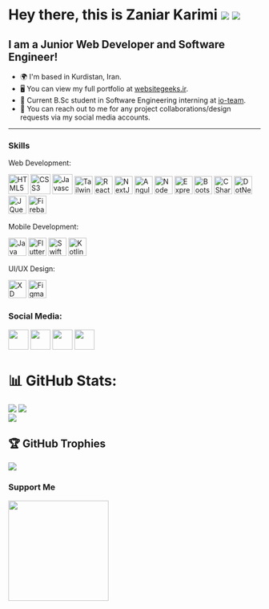 Hey there, this is Zaniar Karimi <a href="https://www.github.com/I-am-Programming-the-World" target="_blank" rel="noreferrer"><img
                  src="https://img.shields.io/github/followers/I-am-Programming-the-World?logo=github&style=for-the-badge&color=0891b2&labelColor=1c1917" /></a>  [![](https://visitcount.itsvg.in/api?id=g0d0l1fe&icon=5&color=12)](https://visitcount.itsvg.in)
===============================

I am a Junior Web Developer and Software Engineer!
-----------------------------
*   🌍  I'm based in Kurdistan, Iran.
*   🖥️  You can view my full portfolio at [websitegeeks.ir](https://cv.websitegeeks.ir).
*   🚀  Current B.Sc student in Software Engineering interning at [io-team](https://io-team.ir).
*   🤝  You can reach out to me for any project collaborations/design requests via my social media accounts.
-----------------------------
### Skills
<p align="left">
    <div>
  <p>
      Web Development:
    </p>
      <a href="https://developer.mozilla.org/en-US/docs/Glossary/HTML5" target="_blank" rel="noreferrer"><img src="https://raw.githubusercontent.com/danielcranney/readme-generator/main/public/icons/skills/html5-colored.svg" width="40" height="40" alt="HTML5" /></a>
  <a href="https://developer.mozilla.org/en-US/docs/Web/CSS" target="_blank" rel="noreferrer"><img src="https://raw.githubusercontent.com/danielcranney/readme-generator/main/public/icons/skills/css3-colored.svg" width="40" height="40" alt="CSS3" /></a>
      <a href="https://developer.mozilla.org/en-US/docs/Web/JavaScript" target="_blank" rel="noreferrer"><img src="https://raw.githubusercontent.com/danielcranney/readme-generator/main/public/icons/skills/javascript-colored.svg" width="40" height="40" alt="Javascript" /></a>
      <a href="https://tailwindcss.com/" target="_blank" rel="noreferrer"><img src="https://raw.githubusercontent.com/danielcranney/readme-generator/main/public/icons/skills/tailwindcss-colored.svg" width="36" height="36" alt="TailwindCSS" /></a>
      <a href="https://reactjs.org/" target="_blank" rel="noreferrer"><img src="https://raw.githubusercontent.com/danielcranney/readme-generator/main/public/icons/skills/react-colored.svg" width="36" height="36" alt="React" /></a>
      <a href="https://nextjs.org/docs" target="_blank" rel="noreferrer"><img src="https://raw.githubusercontent.com/danielcranney/readme-generator/main/public/icons/skills/nextjs-colored-dark.svg" width="36" height="36" alt="NextJs" /></a>
  <a href="https://angularjs.org/" target="_blank" rel="noreferrer"><img src="https://raw.githubusercontent.com/danielcranney/readme-generator/main/public/icons/skills/angularjs-colored.svg" width="36" height="36" alt="Angular" /></a>
      <a href="https://nodejs.org/en/" target="_blank" rel="noreferrer"><img src="https://raw.githubusercontent.com/danielcranney/readme-generator/main/public/icons/skills/nodejs-colored.svg" width="36" height="36" alt="NodeJS" /></a>
      <a href="https://expressjs.com/" target="_blank" rel="noreferrer"><img src="https://raw.githubusercontent.com/danielcranney/readme-generator/main/public/icons/skills/express-colored-dark.svg" width="36" height="36" alt="Express" /></a>
          <a href="https://getbootstrap.com/" target="_blank" rel="noreferrer"><img src="https://raw.githubusercontent.com/danielcranney/readme-generator/main/public/icons/skills/bootstrap-colored.svg" width="36" height="36" alt="Bootstrap" /></a>
            <a href="https://docs.microsoft.com/en-us/dotnet/csharp/" target="_blank" rel="noreferrer"><img src="https://raw.githubusercontent.com/danielcranney/readme-generator/main/public/icons/skills/csharp-colored.svg" width="36" height="36" alt="CSharp" /></a>
  <a href="https://docs.microsoft.com/en-us/dotnet/" target="_blank" rel="noreferrer"><img src="https://raw.githubusercontent.com/danielcranney/readme-generator/main/public/icons/skills/dot-net-colored.svg" width="36" height="36" alt="DotNet" /></a>
    <a href="https://jquery.com/" target="_blank" rel="noreferrer"><img src="https://raw.githubusercontent.com/danielcranney/readme-generator/main/public/icons/skills/jquery-colored.svg" width="36" height="36" alt="JQuery" /></a>
      <a href="https://firebase.google.com/" target="_blank" rel="noreferrer"><img src="https://raw.githubusercontent.com/danielcranney/readme-generator/main/public/icons/skills/firebase-colored.svg" width="36" height="36" alt="Firebase" /></a>
</div>
  <div>
    <p>
      Mobile Development:
    </p>
    <a href="https://java.com/" target="_blank" rel="noreferrer"><img src="https://raw.githubusercontent.com/danielcranney/readme-generator/main/public/icons/skills/java-colored.svg" width="36" height="36" alt="Java" /></a>
    <a href="https://docs.flutter.dev/" target="_blank" rel="noreferrer"><img src="https://raw.githubusercontent.com/danielcranney/readme-generator/main/public/icons/skills/flutter-colored.svg" width="36" height="36" alt="Flutter" /></a>
  <a href="https://developer.apple.com/documentation/swiftui/" target="_blank" rel="noreferrer"><img src="https://raw.githubusercontent.com/danielcranney/readme-generator/main/public/icons/skills/swift-colored.svg" width="36" height="36" alt="SwiftUI" /></a>
    <a href="https://kotlinlang.org/" target="_blank" rel="noreferrer"><img src="https://raw.githubusercontent.com/danielcranney/readme-generator/main/public/icons/skills/kotlin-colored.svg" width="36" height="36" alt="Kotlin" /></a>
</div>
<div>
  </p>
    UI/UX Design:
  </p>
  <a href="https://www.adobe.com/uk/products/xd.html" target="_blank" rel="noreferrer"><img src="https://raw.githubusercontent.com/danielcranney/readme-generator/main/public/icons/skills/xd-colored-dark.svg" width="36" height="36" alt="XD" /></a>
  <a href="https://www.figma.com/" target="_blank" rel="noreferrer"><img src="https://raw.githubusercontent.com/danielcranney/readme-generator/main/public/icons/skills/figma-colored.svg" width="36" height="36" alt="Figma" /></a>
</div>
<div>
  </p>
    
  </p>
</div>
</p>
                    
### Social Media:
<p align="left">
    <a href="https://www.instagram.com/I_am_Programming_the_World" target="_blank" rel="noreferrer"><img src="https://raw.githubusercontent.com/danielcranney/readme-generator/main/public/icons/socials/instagram.svg" width="40" height="40" /></a>
<a href="https://github.com/g0d0fl1fe" target="_blank" rel="noreferrer"><img src="https://raw.githubusercontent.com/danielcranney/readme-generator/main/public/icons/socials/github-dark.svg" width="40" height="40" /></a>
  <a href="https://websitegeeks.ir" target="_blank" rel="noreferrer"><img src="https://raw.githubusercontent.com/danielcranney/readme-generator/main/public/icons/socials/hashnode.svg" width="40" height="40" /></a>
  <a href="https://www.linkedin.com/in/z-karimi" target="_blank" rel="noreferrer"><img src="https://raw.githubusercontent.com/danielcranney/readme-generator/main/public/icons/socials/linkedin.svg" width="40" height="40" /></a>

# 📊 GitHub Stats:
![](https://github-readme-stats.vercel.app/api?username=I-am-Programming-the-World&theme=highcontrast&hide_border=false&include_all_commits=false&count_private=false)
![](https://github-readme-streak-stats.herokuapp.com/?user=I-am-Programming-the-World&theme=highcontrast&hide_border=false)<br/>
![](https://github-readme-stats.vercel.app/api/top-langs/?username=I-am-Programming-the-World&theme=highcontrast&hide_border=false&include_all_commits=false&count_private=false&layout=compact)<br/>
## 🏆 GitHub Trophies
![](https://github-profile-trophy.vercel.app/?username=I-am-Programming-the-World&theme=chalk&no-frame=false&no-bg=true&margin-w=4)
### Support Me
<a href="https://www.buymeacoffee.com/zaniarkarimi"><img src="https://cdn.buymeacoffee.com/buttons/v2/default-yellow.png" width="200" /></a>
